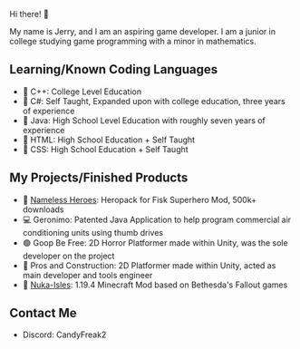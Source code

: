 Hi there! 👋

My name is Jerry, and I am an aspiring game developer. I am a junior in college studying game programming with a minor in mathematics. 

## Learning/Known Coding Languages
  *  📒 C++: College Level Education
  *  📗 C#: Self Taught, Expanded upon with college education, three years of experience
  *  📘 Java: High School Level Education with roughly seven years of experience
  *  📙 HTML: High School Education + Self Taught 
  *  📕 CSS: High School Education + Self Taught


## My Projects/Finished Products
  * 🦸 [Nameless Heroes](https://www.curseforge.com/minecraft/customization/nameless-heroes): Heropack for Fisk Superhero Mod, 500k+ downloads
  * 💻 Geronimo: Patented Java Application to help program commercial air conditioning units using thumb drives
  * 🟢 Goop Be Free: 2D Horror Platformer made within Unity, was the sole developer on the project 
  * 🚧 Pros and Construction: 2D Platformer made within Unity, acted as main developer and tools engineer 
  * 🍾 [Nuka-Isles](https://legacy.curseforge.com/minecraft/mc-mods/nuka-isles): 1.19.4 Minecraft Mod based on Bethesda's Fallout games 


## Contact Me

  * Discord: CandyFreak2
 
